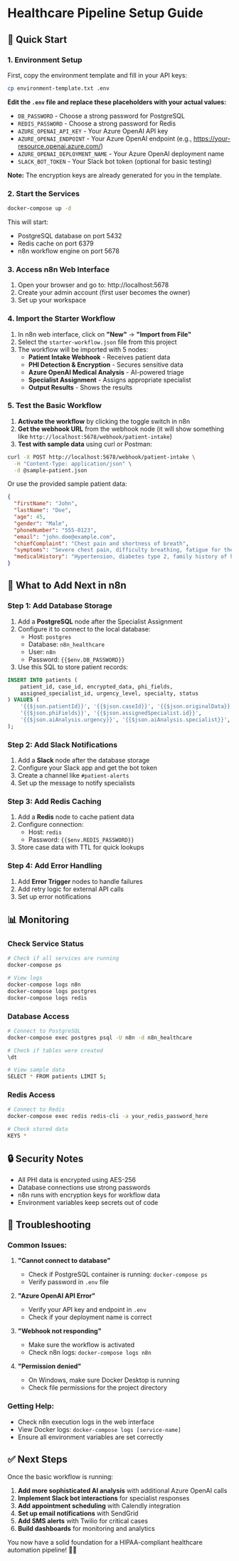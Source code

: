 # Healthcare Pipeline Setup Guide

## 🚀 Quick Start

### 1. Environment Setup

First, copy the environment template and fill in your API keys:

```bash
cp environment-template.txt .env
```

**Edit the `.env` file and replace these placeholders with your actual values:**

- `DB_PASSWORD` - Choose a strong password for PostgreSQL
- `REDIS_PASSWORD` - Choose a strong password for Redis
- `AZURE_OPENAI_API_KEY` - Your Azure OpenAI API key
- `AZURE_OPENAI_ENDPOINT` - Your Azure OpenAI endpoint (e.g., https://your-resource.openai.azure.com/)
- `AZURE_OPENAI_DEPLOYMENT_NAME` - Your Azure OpenAI deployment name
- `SLACK_BOT_TOKEN` - Your Slack bot token (optional for basic testing)

**Note:** The encryption keys are already generated for you in the template.

### 2. Start the Services

```bash
docker-compose up -d
```

This will start:
- PostgreSQL database on port 5432
- Redis cache on port 6379
- n8n workflow engine on port 5678

### 3. Access n8n Web Interface

1. Open your browser and go to: http://localhost:5678
2. Create your admin account (first user becomes the owner)
3. Set up your workspace

### 4. Import the Starter Workflow

1. In n8n web interface, click on **"New"** → **"Import from File"**
2. Select the `starter-workflow.json` file from this project
3. The workflow will be imported with 5 nodes:
   - **Patient Intake Webhook** - Receives patient data
   - **PHI Detection & Encryption** - Secures sensitive data
   - **Azure OpenAI Medical Analysis** - AI-powered triage
   - **Specialist Assignment** - Assigns appropriate specialist
   - **Output Results** - Shows the results

### 5. Test the Basic Workflow

1. **Activate the workflow** by clicking the toggle switch in n8n
2. **Get the webhook URL** from the webhook node (it will show something like `http://localhost:5678/webhook/patient-intake`)
3. **Test with sample data** using curl or Postman:

```bash
curl -X POST http://localhost:5678/webhook/patient-intake \
  -H "Content-Type: application/json" \
  -d @sample-patient.json
```

Or use the provided sample patient data:

```json
{
  "firstName": "John",
  "lastName": "Doe",
  "age": 45,
  "gender": "Male",
  "phoneNumber": "555-0123",
  "email": "john.doe@example.com",
  "chiefComplaint": "Chest pain and shortness of breath",
  "symptoms": "Severe chest pain, difficulty breathing, fatigue for the past 2 hours",
  "medicalHistory": "Hypertension, diabetes type 2, family history of heart disease"
}
```

## 🔧 What to Add Next in n8n

### Step 1: Add Database Storage
1. Add a **PostgreSQL** node after the Specialist Assignment
2. Configure it to connect to the local database:
   - Host: `postgres`
   - Database: `n8n_healthcare`
   - User: `n8n`
   - Password: `{{$env.DB_PASSWORD}}`
3. Use this SQL to store patient records:
```sql
INSERT INTO patients (
    patient_id, case_id, encrypted_data, phi_fields, 
    assigned_specialist_id, urgency_level, specialty, status
) VALUES (
    '{{$json.patientId}}', '{{$json.caseId}}', '{{$json.originalData}}', 
    '{{$json.phiFields}}', '{{$json.assignedSpecialist.id}}', 
    '{{$json.aiAnalysis.urgency}}', '{{$json.aiAnalysis.specialist}}', 'assigned'
);
```

### Step 2: Add Slack Notifications
1. Add a **Slack** node after the database storage
2. Configure your Slack app and get the bot token
3. Create a channel like `#patient-alerts`
4. Set up the message to notify specialists

### Step 3: Add Redis Caching
1. Add a **Redis** node to cache patient data
2. Configure connection:
   - Host: `redis`
   - Password: `{{$env.REDIS_PASSWORD}}`
3. Store case data with TTL for quick lookups

### Step 4: Add Error Handling
1. Add **Error Trigger** nodes to handle failures
2. Add retry logic for external API calls
3. Set up error notifications

## 📊 Monitoring

### Check Service Status
```bash
# Check if all services are running
docker-compose ps

# View logs
docker-compose logs n8n
docker-compose logs postgres
docker-compose logs redis
```

### Database Access
```bash
# Connect to PostgreSQL
docker-compose exec postgres psql -U n8n -d n8n_healthcare

# Check if tables were created
\dt

# View sample data
SELECT * FROM patients LIMIT 5;
```

### Redis Access
```bash
# Connect to Redis
docker-compose exec redis redis-cli -a your_redis_password_here

# Check stored data
KEYS *
```

## 🔒 Security Notes

- All PHI data is encrypted using AES-256
- Database connections use strong passwords
- n8n runs with encryption keys for workflow data
- Environment variables keep secrets out of code

## 🚨 Troubleshooting

### Common Issues:

1. **"Cannot connect to database"**
   - Check if PostgreSQL container is running: `docker-compose ps`
   - Verify password in `.env` file

2. **"Azure OpenAI API Error"**
   - Verify your API key and endpoint in `.env`
   - Check if your deployment name is correct

3. **"Webhook not responding"**
   - Make sure the workflow is activated
   - Check n8n logs: `docker-compose logs n8n`

4. **"Permission denied"**
   - On Windows, make sure Docker Desktop is running
   - Check file permissions for the project directory

### Getting Help:
- Check n8n execution logs in the web interface
- View Docker logs: `docker-compose logs [service-name]`
- Ensure all environment variables are set correctly

## ✅ Next Steps

Once the basic workflow is running:

1. **Add more sophisticated AI analysis** with additional Azure OpenAI calls
2. **Implement Slack bot interactions** for specialist responses
3. **Add appointment scheduling** with Calendly integration
4. **Set up email notifications** with SendGrid
5. **Add SMS alerts** with Twilio for critical cases
6. **Build dashboards** for monitoring and analytics

You now have a solid foundation for a HIPAA-compliant healthcare automation pipeline! 🏥✨
